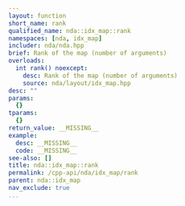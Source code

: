```yaml
---
layout: function
short_name: rank
qualified_name: nda::idx_map::rank
namespaces: [nda, idx_map]
includer: nda/nda.hpp
brief: Rank of the map (number of arguments)
overloads:
  int rank() noexcept:
    desc: Rank of the map (number of arguments)
    source: nda/layout/idx_map.hpp
desc: ""
params:
  {}
tparams:
  {}
return_value: __MISSING__
example:
  desc: __MISSING__
  code: __MISSING__
see-also: []
title: nda::idx_map::rank
permalink: /cpp-api/nda/idx_map/rank
parent: nda::idx_map
nav_exclude: true
...
```


